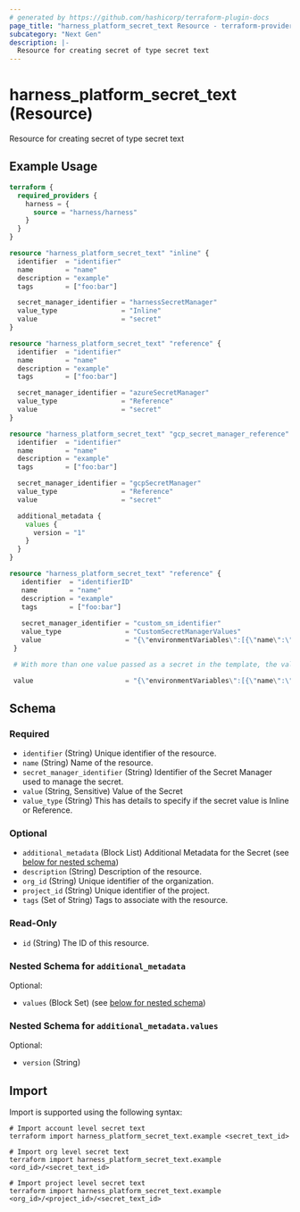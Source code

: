 ```yaml
---
# generated by https://github.com/hashicorp/terraform-plugin-docs
page_title: "harness_platform_secret_text Resource - terraform-provider-harness"
subcategory: "Next Gen"
description: |-
  Resource for creating secret of type secret text
---
```


# harness_platform_secret_text (Resource)

Resource for creating secret of type secret text

## Example Usage

```terraform
terraform {
  required_providers {
    harness = {
      source = "harness/harness"
    }
  }
}

resource "harness_platform_secret_text" "inline" {
  identifier  = "identifier"
  name        = "name"
  description = "example"
  tags        = ["foo:bar"]

  secret_manager_identifier = "harnessSecretManager"
  value_type                = "Inline"
  value                     = "secret"
}

resource "harness_platform_secret_text" "reference" {
  identifier  = "identifier"
  name        = "name"
  description = "example"
  tags        = ["foo:bar"]

  secret_manager_identifier = "azureSecretManager"
  value_type                = "Reference"
  value                     = "secret"
}

resource "harness_platform_secret_text" "gcp_secret_manager_reference" {
  identifier  = "identifier"
  name        = "name"
  description = "example"
  tags        = ["foo:bar"]

  secret_manager_identifier = "gcpSecretManager"
  value_type                = "Reference"
  value                     = "secret"

  additional_metadata {
    values {
      version = "1"
    }
  }
}

resource "harness_platform_secret_text" "reference" {
   identifier  = "identifierID"
   name        = "name"
   description = "example"
   tags        = ["foo:bar"]
 
   secret_manager_identifier = "custom_sm_identifier"
   value_type                = "CustomSecretManagerValues"
   value                     = "{\"environmentVariables\":[{\"name\":\"value\",\"type\":\"String\",\"value\":\"secretValue\"}]}"
 }

 # With more than one value passed as a secret in the template, the value field would change.

 value                       = "{\"environmentVariables\":[{\"name\":\"value1\",\"type\":\"String\",\"value\":\"secretValue1\"},{\"name\":\"value2\",\"type\":\"String\",\"value\":\"secretValue2\"}]}"

```

<!-- schema generated by tfplugindocs -->
## Schema

### Required

- `identifier` (String) Unique identifier of the resource.
- `name` (String) Name of the resource.
- `secret_manager_identifier` (String) Identifier of the Secret Manager used to manage the secret.
- `value` (String, Sensitive) Value of the Secret
- `value_type` (String) This has details to specify if the secret value is Inline or Reference.

### Optional

- `additional_metadata` (Block List) Additional Metadata for the Secret (see [below for nested schema](#nestedblock--additional_metadata))
- `description` (String) Description of the resource.
- `org_id` (String) Unique identifier of the organization.
- `project_id` (String) Unique identifier of the project.
- `tags` (Set of String) Tags to associate with the resource.

### Read-Only

- `id` (String) The ID of this resource.

<a id="nestedblock--additional_metadata"></a>
### Nested Schema for `additional_metadata`

Optional:

- `values` (Block Set) (see [below for nested schema](#nestedblock--additional_metadata--values))

<a id="nestedblock--additional_metadata--values"></a>
### Nested Schema for `additional_metadata.values`

Optional:

- `version` (String)

## Import

Import is supported using the following syntax:

```shell
# Import account level secret text
terraform import harness_platform_secret_text.example <secret_text_id>

# Import org level secret text
terraform import harness_platform_secret_text.example <ord_id>/<secret_text_id>

# Import project level secret text
terraform import harness_platform_secret_text.example <org_id>/<project_id>/<secret_text_id>
```
